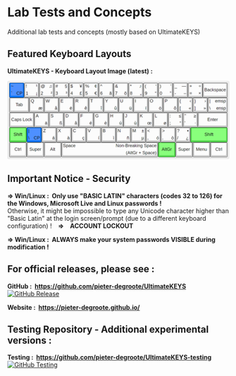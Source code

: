 # Lab Tests and Concepts

Additional lab tests and concepts (mostly based on UltimateKEYS)

## Featured Keyboard Layouts

**UltimateKEYS - Keyboard Layout Image (latest)&nbsp;:**

![UltimateKEYS - Keyboard Layout Image](UltimateKEYS%20-%20Latest/UltimateKEYS%20-%20Keyboard%20Layout%20Image.png)

## Important Notice - Security

**=&gt; Win/Linux : &nbsp;Only use "BASIC LATIN" characters (codes 32 to 126) for the Windows, Microsoft Live and Linux passwords !**  
Otherwise, it might be impossible to type any Unicode character higher than "Basic Latin" at the login screen/prompt (due to a different keyboard configuration)&nbsp;!&emsp;**=&gt;&emsp;ACCOUNT LOCKOUT**

**=&gt; Win/Linux : &nbsp;ALWAYS make your system passwords VISIBLE during modification !**

## For official releases, please see&nbsp;:

**GitHub&nbsp;: &nbsp;https://github.com/pieter-degroote/UltimateKEYS** &emsp;[![GitHub Release](https://img.shields.io/github/release/pieter-degroote/UltimateKEYS.svg)](https://github.com/pieter-degroote/UltimateKEYS/releases)

**Website&nbsp;: &nbsp;https://pieter-degroote.github.io/**

## Testing Repository - Additional experimental versions&nbsp;:

**Testing&nbsp;: &nbsp;https://github.com/pieter-degroote/UltimateKEYS-testing** &emsp;[![GitHub Testing](https://img.shields.io/github/release/pieter-degroote/UltimateKEYS-testing.svg?label=testing)](https://github.com/pieter-degroote/UltimateKEYS-testing/releases)
